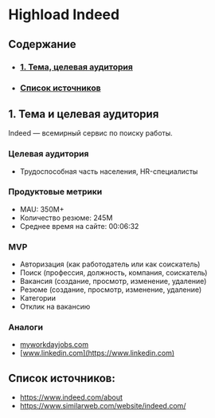 # Highload Indeed

## Содержание
* ### [1. Тема, целевая аудитория](#1)
* ### [ Список источников ](#sources)

## 1. Тема и целевая аудитория <a name="1"></a>

Indeed — всемирный сервис по поиску работы.

### Целевая аудитория
* Трудоспособная часть населения, HR-специалисты

### Продуктовые метрики
* MAU: 350M+
* Количество резюме: 245M
* Среднее время на сайте: 00:06:32 

### MVP
* Авторизация (как работодатель или как соискатель)
* Поиск (профессия, должность, компания, соискатель)
* Вакансия (создание, просмотр, изменение, удаление)
* Резюме (создание, просмотр, изменение, удаление)
* Категории
* Отклик на вакансию

### Аналоги
* [myworkdayjobs.com](https://workday.wd5.myworkdayjobs.com/Workday)
* [www.linkedin.com](https://www.linkedin.com)

## Список источников: <a name="sources"></a>
* https://www.indeed.com/about
* https://www.similarweb.com/website/indeed.com/